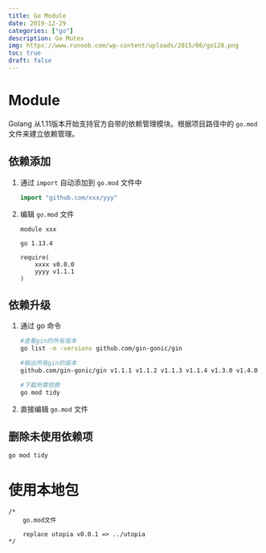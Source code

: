 ```yaml
---
title: Go Module
date: 2019-12-29
categories: ["go"]
description: Go Mutex
img: https://www.runoob.com/wp-content/uploads/2015/06/go128.png
toc: true
draft: false
---
```


# Module

Golang 从1.11版本开始支持官方自带的依赖管理模块。根据项目路径中的 `go.mod` 文件来建立依赖管理。

<!--more-->

## 依赖添加

1. 通过 `import` 自动添加到 `go.mod` 文件中
    ```go
    import "github.com/xxx/yyy"
    ```

2. 编辑 `go.mod` 文件

    ```
    module xxx

    go 1.13.4

    require(
        xxxx v0.0.0
        yyyy v1.1.1
    )
    ```


## 依赖升级

1. 通过 go 命令
    ```bash
    #查看gin的所有版本
    go list -m -versions github.com/gin-gonic/gin

    #输出所有gin的版本
    github.com/gin-gonic/gin v1.1.1 v1.1.2 v1.1.3 v1.1.4 v1.3.0 v1.4.0 v1.5.0

    #下载所需依赖
    go mod tidy 
    ```

2. 直接编辑 `go.mod` 文件


## 删除未使用依赖项

`go mod tidy`


# 使用本地包

```
/*
    go.mod文件

    replace utopia v0.0.1 => ../utopia
*/
```